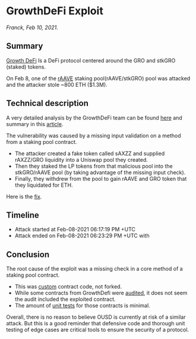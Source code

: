 # GrowthDeFi Exploit

_Franck, Feb 10, 2021._

## Summary

[Growth DeFi](https://growthdefi.com/) Is a DeFi protocol centered around the GRO and stkGRO (staked) tokens.

On Feb 8, one of the [rAAVE](https://raave.io/) staking pool(rAAVE/stkGRO) pool was attacked and the attacker stole ~800 ETH ($1.3M).


## Technical description

A very detailed analysis by the GrowthDeFi team can be found [here](https://growthdefi.medium.com/raave-farming-contract-exploit-explained-f3b6f0b3c1b3) and summary in this [article](https://rekt.eth.link/the-big-combo/).

The vulnerability was caused by a missing input validation on a method from a staking pool contract.
- The attacker created a fake token called sAXZZ and supplied rAXZZ/GRO liquidity into a Uniswap pool they created.
- Then they staked the LP tokens from that malicious pool into the stkGRO/rAAVE pool (by taking advantage of the missing input check).
- Finally, they withdrew from the pool to gain rAAVE and GRO token that they liquidated for ETH.

Here is the [fix](https://github.com/GrowthDeFi/raave-v1-core/commit/d33dafd82d38c693fba8e23966c81830ca4a4168).

## Timeline

- Attack started at Feb-08-2021 06:17:19 PM +UTC
- Attack ended on Feb-08-2021 06:23:29 PM +UTC with 

## Conclusion

The root cause of the exploit was a missing check in a core method of a staking pool contract.
 - This was [custom](https://github.com/GrowthDeFi/raave-v1-core/blob/master/contracts/modules/UniswapV2LiquidityPoolAbstraction.sol) contract code, not forked.
 - While some contracts from GrowthDefi were [audited](https://consensys.net/diligence/audits/2020/12/growth-defi-v1), it does not seem the audit included the exploited contract.
 - The amount of [unit tests](https://github.com/GrowthDeFi/raave-v1-core/tree/master/test) for those contracts is minimal.

Overall, there is no reason to believe OUSD is currently at risk of a similar attack.
But this is a good reminder that defensive code and thorough unit testing of edge cases are critical tools to ensure the security of a protocol.  
